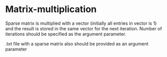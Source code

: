 # Matrix-multiplication

Sparse matrix is multiplied with a vector (initially all entries in vector is 1) and the result is stored in the same vector for the next iteration. Number of iterations should be specified as the argument parameter.

.txt file with a sparse matrix also should be provided as an argument parameter

